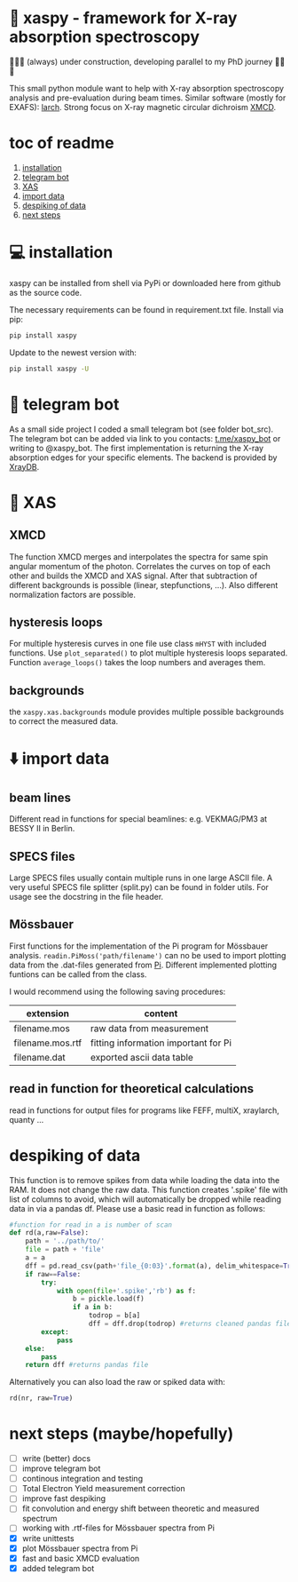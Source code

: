 # 🔬 xaspy - framework for X-ray absorption spectroscopy

🚧🚧🚧 (always) under construction, developing parallel to my PhD journey 🚧🚧🚧

This small python module want to help with X-ray absorption spectroscopy analysis and pre-evaluation during beam times. Similar software (mostly for EXAFS): [larch](https://github.com/xraypy/xraylarch). Strong focus on X-ray magnetic circular dichroism [XMCD](https://en.wikipedia.org/wiki/X-ray_magnetic_circular_dichroism).

# toc of readme

1. [installation](#installation)
2. [telegram bot](#telegram-bot)
3. [XAS](#xas)
4. [import data](#import-data)
5. [despiking of data](#despiking-of-data)
6. [next steps](#next-steps)

# 💻 installation

xaspy can be installed from shell via PyPi or downloaded here from github as the source code.

The necessary requirements can be found in requirement.txt file. Install via pip:

```bash
pip install xaspy
```

Update to the newest version with:

```bash
pip install xaspy -U
```

# 🤖 telegram bot

As a small side project I coded a small telegram bot (see folder bot_src). The telegram bot can be added via link to you contacts: [t.me/xaspy_bot](https://t.me/xaspy_bot) or writing to @xaspy_bot. The first implementation is returning the X-ray absorption edges for your specific elements. The backend is provided by [XrayDB](https://github.com/xraypy/XrayDB).

# 🔬 XAS

## XMCD

The function XMCD merges and interpolates the spectra for same spin angular momentum of the photon. Correlates the curves on top of each other and builds the XMCD and XAS signal. After that subtraction of different backgrounds is possible (linear, stepfunctions, ...). Also different normalization factors are possible.

## hysteresis loops

For multiple hysteresis curves in one file use class `mHYST` with included functions. Use `plot_separated()` to plot multiple hysteresis loops separated. Function `average_loops()` takes the loop numbers and averages them.

## backgrounds

the `xaspy.xas.backgrounds` module provides multiple possible backgrounds to correct the measured data.

# ⬇️ import data

## beam lines

Different read in functions for special beamlines: e.g. VEKMAG/PM3 at BESSY II in Berlin.

## SPECS files

Large SPECS files usually contain multiple runs in one large ASCII file. A very useful SPECS file splitter (split.py) can be found in folder utils. For usage see the docstring in the file header.

## Mössbauer

First functions for the implementation of the Pi program for Mössbauer analysis. `readin.PiMoss('path/filename')` can no be used to import plotting data from the .dat-files generated from [Pi](https://www.uni-due.de/~hm236ap/hoersten/home.html). Different implemented plotting funtions can be called from the class.

I would recommend using the following saving procedures:

| extension        | content                              |
| ---------------- | ------------------------------------ |
| filename.mos     | raw data from measurement            |
| filename.mos.rtf | fitting information important for Pi |
| filename.dat     | exported ascii data table            |

## read in function for theoretical calculations

read in functions for output files for programs like FEFF, multiX, xraylarch, quanty ...

# despiking of data

This function is to remove spikes from data while loading the data into the RAM. It does not change the raw data. This function creates '.spike' file with list of columns to avoid, which will automatically be dropped while reading data in via a pandas df. Please use a basic read in function as follows:

```python
#function for read in a is number of scan
def rd(a,raw=False):
    path = '../path/to/'
    file = path + 'file'
    a = a
    dff = pd.read_csv(path+'file_{0:03}'.format(a), delim_whitespace=True,skiprows=[1]) # example readin
    if raw==False:
        try:
            with open(file+'.spike','rb') as f:
                b = pickle.load(f)
                if a in b:
                    todrop = b[a]
                    dff = dff.drop(todrop) #returns cleaned pandas file if .spike is existent and has an entry for scan number
        except:
            pass
    else:
        pass
    return dff #returns pandas file
```

Alternatively you can also load the raw or spiked data with:

```python
rd(nr, raw=True)
```

# next steps (maybe/hopefully)

- [ ] write (better) docs
- [ ] improve telegram bot
- [ ] continous integration and testing
- [ ] Total Electron Yield measurement correction
- [ ] improve fast despiking
- [ ] fit convolution and energy shift between theoretic and measured spectrum
- [ ] working with .rtf-files for Mössbauer spectra from Pi
- [x] write unittests
- [x] plot Mössbauer spectra from Pi
- [x] fast and basic XMCD evaluation
- [x] added telegram bot
